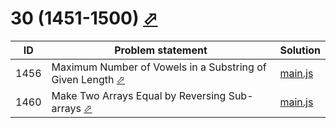 # 30 (1451-1500) [⬀](https://leetcode.com/problemset/all/#page-30)


| ID   | Problem statement                                                                                                                                   | Solution                |
|------|-----------------------------------------------------------------------------------------------------------------------------------------------------|-------------------------|
| 1456 | Maximum Number of Vowels in a Substring of Given Length [⬀](https://leetcode.com/problems/maximum-number-of-vowels-in-a-substring-of-given-length/) | [main.js](1456/main.js) |
| 1460 | Make Two Arrays Equal by Reversing Sub-arrays [⬀](https://leetcode.com/problems/make-two-arrays-equal-by-reversing-sub-arrays/)                     | [main.js](1460/main.js) |

